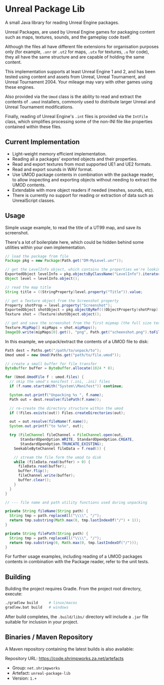 # Unreal Package Lib

A small Java library for reading Unreal Engine packages.

Unreal Packages, are used by Unreal Engine games for packaging content such as
maps, textures, sounds, and the gameplay code itself.

Although the files all have different file extensions for organisation
purposes only (for example, `.unr` or `.ut2` for maps, `.utx` for textures, 
`.u` for code), they all have the same structure and are capable of holding
the same content.

This implementation supports at least Unreal Engine 1 and 2, and has been
tested using content and assets from Unreal, Unreal Tournament, and Unreal
Tournament 2004. Your mileage may vary with other games using these engines.

Also provided via the `Umod` class is the ability to read and extract the 
contents of `.umod` installers, commonly used to distribute larger Unreal and 
Unreal Tournament modifications.

Finally, reading of Unreal Engine's `.int` files is provided via the `IntFile`
class, which simplifies processing some of the non-INI file like properties
contained within these files.  

## Current Implementation

- Light-weight memory efficient implementation.
- Reading all a packages' exported objects and their properties.
- Read and export textures from most supported UE1 and UE2 formats.
- Read and export sounds in WAV format.
- Use UMOD package contents in combination with the package reader, to allow
  inspecting and exporting objects without needing to extract the UMOD
  contents. 
- Extendable with more object readers if needed (meshes, sounds, etc).
- There is currently no support for reading or extraction of data such as
  UnrealScript classes.


## Usage

Simple usage example, to read the title of a UT99 map, and save its screenshot. 

There's a lot of boilerplate here, which could be hidden behind some utilities
within your own implementation.

```java
// load the package from file
Package pkg = new Package(Path.get("DM-MyLevel.unr"));

// get the LevelInfo object, which contains the properties we're looking for 
ExportedObject levelInfo = pkg.objectsByClassName("LevelInfo").iterator().next();
Object level = levelInfo.object();

// read the map title
String title = ((StringProperty)level.property("Title")).value;

// get a Texture object from the Screenshot property
Property shotProp = level.property("Screenshot");
ExportedObject shotObject = pkg.objectByRef(((ObjectProperty)shotProp).value);
Texture shot = (Texture)shotObject.object();

// get and save the screenshot from the first mipmap (the full size texture) to file
Texture.MipMap[] mipMaps = shot.mipMaps();
ImageIO.write(mipMaps[0].get(), "png", Path.get("scheenshot.png").toFile());
```

In this example, we unpack/extract the contents of a UMOD file to disk:

```java
Path dest = Paths.get("/path/to/unpack/to"); 
Umod umod = new Umod(Paths.get("path/to/file.umod"));

// create a small buffer for file transfer
ByteBuffer buffer = ByteBuffer.allocate(1024 * 8);

for (Umod.UmodFile f : umod.files) {
  // skip the umod's manifest (.ini, .ini) files
  if (f.name.startsWith("System\\Manifest")) continue;

  System.out.printf("Unpacking %s ", f.name);
  Path out = dest.resolve(filePath(f.name));

  // re-create the directory structure within the umod
  if (!Files.exists(out)) Files.createDirectories(out);

  out = out.resolve(fileName(f.name));
  System.out.printf("to %s%n", out);

  try (FileChannel fileChannel = FileChannel.open(out, 
       StandardOpenOption.WRITE, StandardOpenOption.CREATE, 
       StandardOpenOption.TRUNCATE_EXISTING);
    SeekableByteChannel fileData = f.read()) {

    // stream the file form the umod to disk
    while (fileData.read(buffer) > 0) {
      fileData.read(buffer);
      buffer.flip();
      fileChannel.write(buffer);
      buffer.clear();
    }
  }
}

// --- file name and path utility functions used during unpacking

private String fileName(String path) {
  String tmp = path.replaceAll("\\\\", "/");
  return tmp.substring(Math.max(0, tmp.lastIndexOf("/") + 1));
}

private String filePath(String path) {
  String tmp = path.replaceAll("\\\\", "/");
  return tmp.substring(0, Math.max(0, tmp.lastIndexOf("/")));
}

```

For further usage examples, including reading of a UMOD packages contents in
combination with the Package reader, refer to the unit tests.


## Building

Building the project requires Gradle. From the project root directory, execute:

```bash
./gradlew build     # linux/macos
gradlew.bat build   # windows
```

After build completes, the `.build/libs/` directory will include a `.jar` file
suitable for inclusion in your project. 

## Binaries / Maven Repository

A Maven repository containing the latest builds is also available:

Repository URL: https://code.shrimpworks.za.net/artefacts 

- Group: `net.shrimpworks`
- Artefact: `unreal-package-lib`
- Version: `1.+`
